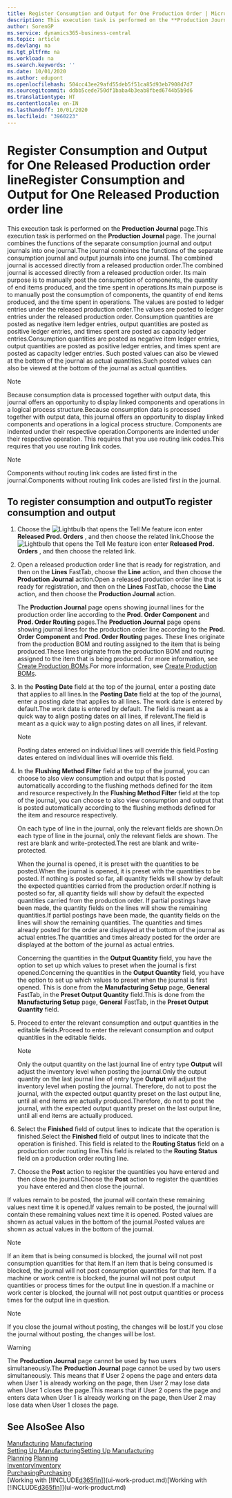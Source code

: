 ```yaml
---
title: Register Consumption and Output for One Production Order | Microsoft Docs
description: This execution task is performed on the **Production Journal** page. The journal combines the functions of the separate consumption journal and output journals into one journal. The combined journal is accessed directly from a released production order. Its main purpose is to manually post the consumption of components, the quantity of end items produced, and the time spent in operations.
author: SorenGP
ms.service: dynamics365-business-central
ms.topic: article
ms.devlang: na
ms.tgt_pltfrm: na
ms.workload: na
ms.search.keywords: ''
ms.date: 10/01/2020
ms.author: edupont
ms.openlocfilehash: 504cc43ee29afd55deb5f51ca85d93eb7908d7d7
ms.sourcegitcommit: ddbb5cede750df1baba4b3eab8fbed6744b5b9d6
ms.translationtype: HT
ms.contentlocale: en-IN
ms.lasthandoff: 10/01/2020
ms.locfileid: "3960223"
---
```

# <a name="register-consumption-and-output-for-one-released-production-order-line"></a><span data-ttu-id="6bb5f-106">Register Consumption and Output for One Released Production order line</span><span class="sxs-lookup"><span data-stu-id="6bb5f-106">Register Consumption and Output for One Released Production order line</span></span>
<span data-ttu-id="6bb5f-107">This execution task is performed on the **Production Journal** page.</span><span class="sxs-lookup"><span data-stu-id="6bb5f-107">This execution task is performed on the **Production Journal** page.</span></span> <span data-ttu-id="6bb5f-108">The journal combines the functions of the separate consumption journal and output journals into one journal.</span><span class="sxs-lookup"><span data-stu-id="6bb5f-108">The journal combines the functions of the separate consumption journal and output journals into one journal.</span></span> <span data-ttu-id="6bb5f-109">The combined journal is accessed directly from a released production order.</span><span class="sxs-lookup"><span data-stu-id="6bb5f-109">The combined journal is accessed directly from a released production order.</span></span> <span data-ttu-id="6bb5f-110">Its main purpose is to manually post the consumption of components, the quantity of end items produced, and the time spent in operations.</span><span class="sxs-lookup"><span data-stu-id="6bb5f-110">Its main purpose is to manually post the consumption of components, the quantity of end items produced, and the time spent in operations.</span></span> <span data-ttu-id="6bb5f-111">The values are posted to ledger entries under the released production order.</span><span class="sxs-lookup"><span data-stu-id="6bb5f-111">The values are posted to ledger entries under the released production order.</span></span> <span data-ttu-id="6bb5f-112">Consumption quantities are posted as negative item ledger entries, output quantities are posted as positive ledger entries, and times spent are posted as capacity ledger entries.</span><span class="sxs-lookup"><span data-stu-id="6bb5f-112">Consumption quantities are posted as negative item ledger entries, output quantities are posted as positive ledger entries, and times spent are posted as capacity ledger entries.</span></span> <span data-ttu-id="6bb5f-113">Such posted values can also be viewed at the bottom of the journal as actual quantities.</span><span class="sxs-lookup"><span data-stu-id="6bb5f-113">Such posted values can also be viewed at the bottom of the journal as actual quantities.</span></span>  

> [!NOTE]  
>  <span data-ttu-id="6bb5f-114">Because consumption data is processed together with output data, this journal offers an opportunity to display linked components and operations in a logical process structure.</span><span class="sxs-lookup"><span data-stu-id="6bb5f-114">Because consumption data is processed together with output data, this journal offers an opportunity to display linked components and operations in a logical process structure.</span></span> <span data-ttu-id="6bb5f-115">Components are indented under their respective operation.</span><span class="sxs-lookup"><span data-stu-id="6bb5f-115">Components are indented under their respective operation.</span></span> <span data-ttu-id="6bb5f-116">This requires that you use routing link codes.</span><span class="sxs-lookup"><span data-stu-id="6bb5f-116">This requires that you use routing link codes.</span></span>  

> [!NOTE]  
>  <span data-ttu-id="6bb5f-117">Components without routing link codes are listed first in the journal.</span><span class="sxs-lookup"><span data-stu-id="6bb5f-117">Components without routing link codes are listed first in the journal.</span></span>  

## <a name="to-register-consumption-and-output"></a><span data-ttu-id="6bb5f-118">To register consumption and output</span><span class="sxs-lookup"><span data-stu-id="6bb5f-118">To register consumption and output</span></span>  
1.  <span data-ttu-id="6bb5f-119">Choose the ![Lightbulb that opens the Tell Me feature](media/ui-search/search_small.png "Tell me what you want to do") icon enter **Released Prod. Orders** , and then choose the related link.</span><span class="sxs-lookup"><span data-stu-id="6bb5f-119">Choose the ![Lightbulb that opens the Tell Me feature](media/ui-search/search_small.png "Tell me what you want to do") icon enter **Released Prod. Orders** , and then choose the related link.</span></span>  
2.  <span data-ttu-id="6bb5f-120">Open a released production order line that is ready for registration, and then on the **Lines** FastTab, choose the **Line** action, and then choose the **Production Journal** action.</span><span class="sxs-lookup"><span data-stu-id="6bb5f-120">Open a released production order line that is ready for registration, and then on the **Lines** FastTab, choose the **Line** action, and then choose the **Production Journal** action.</span></span>  

    <span data-ttu-id="6bb5f-121">The **Production Journal** page opens showing journal lines for the production order line according to the **Prod. Order Component** and **Prod. Order Routing** pages.</span><span class="sxs-lookup"><span data-stu-id="6bb5f-121">The **Production Journal** page opens showing journal lines for the production order line according to the **Prod. Order Component** and **Prod. Order Routing** pages.</span></span> <span data-ttu-id="6bb5f-122">These lines originate from the production BOM and routing assigned to the item that is being produced.</span><span class="sxs-lookup"><span data-stu-id="6bb5f-122">These lines originate from the production BOM and routing assigned to the item that is being produced.</span></span> <span data-ttu-id="6bb5f-123">For more information, see [Create Production BOMs](production-how-to-create-routings.md).</span><span class="sxs-lookup"><span data-stu-id="6bb5f-123">For more information, see [Create Production BOMs](production-how-to-create-routings.md).</span></span>  

3.  <span data-ttu-id="6bb5f-124">In the **Posting Date** field at the top of the journal, enter a posting date that applies to all lines.</span><span class="sxs-lookup"><span data-stu-id="6bb5f-124">In the **Posting Date** field at the top of the journal, enter a posting date that applies to all lines.</span></span> <span data-ttu-id="6bb5f-125">The work date is entered by default.</span><span class="sxs-lookup"><span data-stu-id="6bb5f-125">The work date is entered by default.</span></span> <span data-ttu-id="6bb5f-126">The field is meant as a quick way to align posting dates on all lines, if relevant.</span><span class="sxs-lookup"><span data-stu-id="6bb5f-126">The field is meant as a quick way to align posting dates on all lines, if relevant.</span></span>  

    > [!NOTE]  
    >  <span data-ttu-id="6bb5f-127">Posting dates entered on individual lines will override this field.</span><span class="sxs-lookup"><span data-stu-id="6bb5f-127">Posting dates entered on individual lines will override this field.</span></span>  

4.  <span data-ttu-id="6bb5f-128">In the **Flushing Method Filter** field at the top of the journal, you can choose to also view consumption and output that is posted automatically according to the flushing methods defined for the item and resource respectively.</span><span class="sxs-lookup"><span data-stu-id="6bb5f-128">In the **Flushing Method Filter** field at the top of the journal, you can choose to also view consumption and output that is posted automatically according to the flushing methods defined for the item and resource respectively.</span></span>  

    <span data-ttu-id="6bb5f-129">On each type of line in the journal, only the relevant fields are shown.</span><span class="sxs-lookup"><span data-stu-id="6bb5f-129">On each type of line in the journal, only the relevant fields are shown.</span></span> <span data-ttu-id="6bb5f-130">The rest are blank and write-protected.</span><span class="sxs-lookup"><span data-stu-id="6bb5f-130">The rest are blank and write-protected.</span></span>  

    <span data-ttu-id="6bb5f-131">When the journal is opened, it is preset with the quantities to be posted.</span><span class="sxs-lookup"><span data-stu-id="6bb5f-131">When the journal is opened, it is preset with the quantities to be posted.</span></span> <span data-ttu-id="6bb5f-132">If nothing is posted so far, all quantity fields will show by default the expected quantities carried from the production order.</span><span class="sxs-lookup"><span data-stu-id="6bb5f-132">If nothing is posted so far, all quantity fields will show by default the expected quantities carried from the production order.</span></span> <span data-ttu-id="6bb5f-133">If partial postings have been made, the quantity fields on the lines will show the remaining quantities.</span><span class="sxs-lookup"><span data-stu-id="6bb5f-133">If partial postings have been made, the quantity fields on the lines will show the remaining quantities.</span></span> <span data-ttu-id="6bb5f-134">The quantities and times already posted for the order are displayed at the bottom of the journal as actual entries.</span><span class="sxs-lookup"><span data-stu-id="6bb5f-134">The quantities and times already posted for the order are displayed at the bottom of the journal as actual entries.</span></span>  

    <span data-ttu-id="6bb5f-135">Concerning the quantities in the **Output Quantity** field, you have the option to set up which values to preset when the journal is first opened.</span><span class="sxs-lookup"><span data-stu-id="6bb5f-135">Concerning the quantities in the **Output Quantity** field, you have the option to set up which values to preset when the journal is first opened.</span></span> <span data-ttu-id="6bb5f-136">This is done from the **Manufacturing Setup** page, **General** FastTab, in the **Preset Output Quantity** field.</span><span class="sxs-lookup"><span data-stu-id="6bb5f-136">This is done from the **Manufacturing Setup** page, **General** FastTab, in the **Preset Output Quantity** field.</span></span>

5.  <span data-ttu-id="6bb5f-137">Proceed to enter the relevant consumption and output quantities in the editable fields.</span><span class="sxs-lookup"><span data-stu-id="6bb5f-137">Proceed to enter the relevant consumption and output quantities in the editable fields.</span></span>  

    > [!NOTE]  
    >  <span data-ttu-id="6bb5f-138">Only the output quantity on the last journal line of entry type **Output** will adjust the inventory level when posting the journal.</span><span class="sxs-lookup"><span data-stu-id="6bb5f-138">Only the output quantity on the last journal line of entry type **Output** will adjust the inventory level when posting the journal.</span></span> <span data-ttu-id="6bb5f-139">Therefore, do not to post the journal, with the expected output quantity preset on the last output line, until all end items are actually produced.</span><span class="sxs-lookup"><span data-stu-id="6bb5f-139">Therefore, do not to post the journal, with the expected output quantity preset on the last output line, until all end items are actually produced.</span></span>  

6.  <span data-ttu-id="6bb5f-140">Select the **Finished** field of output lines to indicate that the operation is finished.</span><span class="sxs-lookup"><span data-stu-id="6bb5f-140">Select the **Finished** field of output lines to indicate that the operation is finished.</span></span> <span data-ttu-id="6bb5f-141">This field is related to the **Routing Status** field on a production order routing line.</span><span class="sxs-lookup"><span data-stu-id="6bb5f-141">This field is related to the **Routing Status** field on a production order routing line.</span></span>  
7.  <span data-ttu-id="6bb5f-142">Choose the **Post** action to register the quantities you have entered and then close the journal.</span><span class="sxs-lookup"><span data-stu-id="6bb5f-142">Choose the **Post** action to register the quantities you have entered and then close the journal.</span></span>  

<span data-ttu-id="6bb5f-143">If values remain to be posted, the journal will contain these remaining values next time it is opened.</span><span class="sxs-lookup"><span data-stu-id="6bb5f-143">If values remain to be posted, the journal will contain these remaining values next time it is opened.</span></span> <span data-ttu-id="6bb5f-144">Posted values are shown as actual values in the bottom of the journal.</span><span class="sxs-lookup"><span data-stu-id="6bb5f-144">Posted values are shown as actual values in the bottom of the journal.</span></span>  

> [!NOTE]  
>  <span data-ttu-id="6bb5f-145">If an item that is being consumed is blocked, the journal will not post consumption quantities for that item.</span><span class="sxs-lookup"><span data-stu-id="6bb5f-145">If an item that is being consumed is blocked, the journal will not post consumption quantities for that item.</span></span> <span data-ttu-id="6bb5f-146">If a machine or work centre is blocked, the journal will not post output quantities or process times for the output line in question.</span><span class="sxs-lookup"><span data-stu-id="6bb5f-146">If a machine or work center is blocked, the journal will not post output quantities or process times for the output line in question.</span></span>  

> [!NOTE]  
>  <span data-ttu-id="6bb5f-147">If you close the journal without posting, the changes will be lost.</span><span class="sxs-lookup"><span data-stu-id="6bb5f-147">If you close the journal without posting, the changes will be lost.</span></span>  

> [!WARNING]  
>  <span data-ttu-id="6bb5f-148">The **Production Journal** page cannot be used by two users simultaneously.</span><span class="sxs-lookup"><span data-stu-id="6bb5f-148">The **Production Journal** page cannot be used by two users simultaneously.</span></span> <span data-ttu-id="6bb5f-149">This means that if User 2 opens the page and enters data when User 1 is already working on the page, then User 2 may lose data when User 1 closes the page.</span><span class="sxs-lookup"><span data-stu-id="6bb5f-149">This means that if User 2 opens the page and enters data when User 1 is already working on the page, then User 2 may lose data when User 1 closes the page.</span></span>  

## <a name="see-also"></a><span data-ttu-id="6bb5f-150">See Also</span><span class="sxs-lookup"><span data-stu-id="6bb5f-150">See Also</span></span>  
<span data-ttu-id="6bb5f-151">[Manufacturing](production-manage-manufacturing.md)  </span><span class="sxs-lookup"><span data-stu-id="6bb5f-151">[Manufacturing](production-manage-manufacturing.md)  </span></span>  
[<span data-ttu-id="6bb5f-152">Setting Up Manufacturing</span><span class="sxs-lookup"><span data-stu-id="6bb5f-152">Setting Up Manufacturing</span></span>](production-configure-production-processes.md)  
<span data-ttu-id="6bb5f-153">[Planning](production-planning.md)    </span><span class="sxs-lookup"><span data-stu-id="6bb5f-153">[Planning](production-planning.md)    </span></span>  
[<span data-ttu-id="6bb5f-154">Inventory</span><span class="sxs-lookup"><span data-stu-id="6bb5f-154">Inventory</span></span>](inventory-manage-inventory.md)  
[<span data-ttu-id="6bb5f-155">Purchasing</span><span class="sxs-lookup"><span data-stu-id="6bb5f-155">Purchasing</span></span>](purchasing-manage-purchasing.md)  
<span data-ttu-id="6bb5f-156">[Working with [!INCLUDE[d365fin](includes/d365fin_md.md)]](ui-work-product.md)</span><span class="sxs-lookup"><span data-stu-id="6bb5f-156">[Working with [!INCLUDE[d365fin](includes/d365fin_md.md)]](ui-work-product.md)</span></span>
